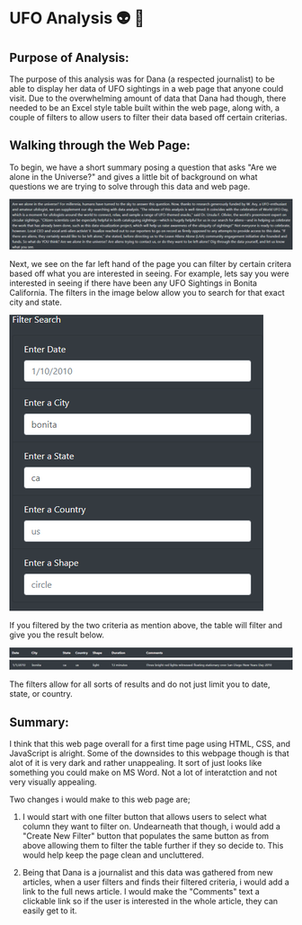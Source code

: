 # UFO Analysis :alien: :rocket:

## Purpose of Analysis:

The purpose of this analysis was for Dana (a respected journalist) to be able to display her data of UFO sightings in a web page that anyone could visit. Due to the overwhelming amount of data that Dana had though, there needed to be an Excel style table built within the web page, along with, a couple of filters to allow users to filter their data based off certain criterias. 

## Walking through the Web Page: 

To begin, we have a short summary posing a question that asks "Are we alone in the Universe?" and gives a little bit of background on what questions we are trying to solve through this data and web page. 

![Background Summary!](/static/images/summary.png "Short Summary")

Next, we see on the far left hand of the page you can filter by certain critera based off what you are interested in seeing. For example, lets say you were interested in seeing if there have been any UFO Sightings in Bonita California. The filters in the image below allow you to search for that exact city and state. 

![Filtered Search](/static/images/Filter_Search.png "Bonita California")

If you filtered by the two criteria as mention above, the table will filter and give you the result below. 

![Headers](/static/images/Headers.png "Headers")
![Result](/static/images/bonita.png "Result")

The filters allow for all sorts of results and do not just limit you to date, state, or country. 

## Summary:

I think that this web page overall for a first time page using HTML, CSS, and JavaScript is alright. Some of the downsides to this webpage though is that alot of it is very dark and rather unappealing. It sort of just looks like something you could make on MS Word. Not a lot of interatction and not very visually appealing. 

Two changes i would make to this web page are;

1. I would start with one filter button that allows users to select what column they want to filter on. Undearneath that though, i would add a "Create New Filter" button that populates the same button as from above allowing them to filter the table further if they so decide to. This would help keep the page clean and uncluttered. 

2. Being that Dana is a journalist and this data was gathered from new articles, when a user filters and finds their filtered criteria, i would add a link to the full news article. I would make the "Comments" text a clickable link so if the user is interested in the whole article, they can easily get to it. 